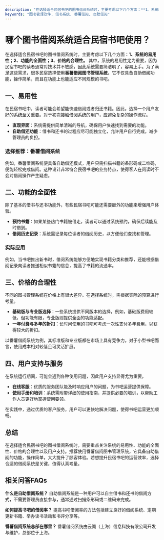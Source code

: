 ```yaml
---
description: "在选择适合民宿书吧的图书借阅系统时，主要考虑以下几个方面：**1、系统的易用性；2、功能的全面性；3、价格的合理性。** 其中，系统的易用性尤为重要，因为民宿书吧的读者通常对技术并不敏感，因此系统需要简洁明了，容易上手。为了满足这些需求，很多民宿选择使用**番薯借阅图书管理系统**，它不仅具备自助借阅功能，操作简单，而且在功能上也能适应不同规模的书吧。"
keywords: "图书管理软件, 借书系统, 番薯借阅, 自助借阅"
---
```

# 哪个图书借阅系统适合民宿书吧使用？

在选择适合民宿书吧的图书借阅系统时，主要考虑以下几个方面：**1、系统的易用性；2、功能的全面性；3、价格的合理性。** 其中，系统的易用性尤为重要，因为民宿书吧的读者通常对技术并不敏感，因此系统需要简洁明了，容易上手。为了满足这些需求，很多民宿选择使用**番薯借阅图书管理系统**，它不仅具备自助借阅功能，操作简单，而且在功能上也能适应不同规模的书吧。

## **一、易用性**

在民宿书吧中，读者可能会希望能快速借阅或者归还书籍。因此，选择一个用户友好的系统至关重要。对于初次接触借阅系统的用户，应避免复杂的操作流程。

- **直观界面**：系统需提供简单清晰的导航，确保用户快速找到需要的功能。
- **自助借还功能**：借书和还书的过程应尽可能独立化，允许用户自行完成，减少管理员的负担。

### 选择推荐：番薯借阅系统

例如，番薯借阅系统便具备自助借还模式，用户只需扫描书籍的条形码或二维码，便能轻松完成借阅。这种设计非常符合民宿书吧的业务特点，使得客人在阅读时不会对借阅操作产生疑虑。

## **二、功能的全面性**

除了基本的借书与还书功能外，有些民宿书吧可能还需要额外的功能来增强用户体验。

- **预约书籍**：如果某些热门书籍被借走，读者可以通过系统预约，确保后续能及时借到。
- **借阅历史记录**：系统需记录每位读者的借阅历史，以方便他们查找和管理。
  
### 实际应用

例如，当书吧推出新书时，借阅系统能够方便地实现书籍分类和推荐，还能根据借阅记录向读者推送相似书籍的信息，提高了书籍的流通率。

## **三、价格的合理性**

不同的图书管理系统在价格上有很大差异。在选择系统时，需根据实际的预算进行考量。

- **基础版与专业版选择**：一些系统提供不同版本的选择，例如，基础版费用较低，但功能有限，专业版则提供全面的功能适配。
- **一年付费与多年的折扣**：长时间使用的书吧可考虑一次性支付多年费用，以获得较大的折扣。

以番薯借阅系统为例，其标准版和专业版都在市场上具有竞争力，对于小型书吧而言，使用成本相对较低且可灵活扩展。

## **四、用户支持与服务**

在系统运行期间，可能会遇到各种使用问题，因此用户支持显得尤为重要。

- **在线客服**：优质的服务团队能及时响应用户的问题，为书吧运营提供保障。
- **使用手册和培训**：系统需附带详细的使用指南，并提供必要的培训，以帮助工作人员更好地掌握使用要领。

在实践中，通过优质的客户服务，用户可以更快地解决问题，使得书吧运营更加顺畅。

## 总结

在选择适合民宿书吧的图书借阅系统时，需要重点关注系统的易用性、功能的全面性、价格的合理性以及用户支持。推荐使用番薯借阅图书管理系统，它具备自助借阅的功能，操作简单，大大提升了顾客体验。若想提升民宿书吧的运营效率，选择合适的借阅系统是关键，值得认真考量。

## 相关问答FAQs

**什么是自助借阅系统？**
自助借阅系统是一种用户可以自主借书和还书的借阅方式，不需要管理员直接参与，通常通过扫描条形码或二维码来完成。

**如何提高书吧的借阅率？**
提高书吧借阅率的方法包括建立良好的借阅系统、定期更新书籍、举办读书活动和书评分享等。

**番薯借阅系统总部在哪里？**
番薯借阅系统由云阁（上海）信息科技有限公司开发与维护，总部位于上海。

